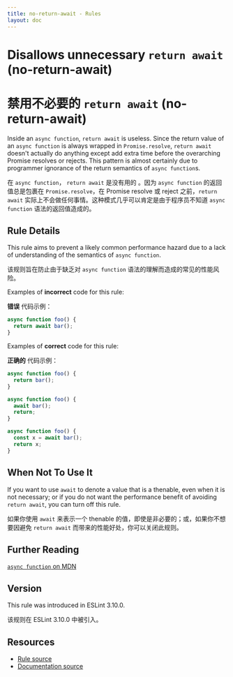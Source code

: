 ```yaml
---
title: no-return-await - Rules
layout: doc
---
```

<!-- Note: No pull requests accepted for this file. See README.md in the root directory for details. -->

# Disallows unnecessary `return await` (no-return-await)

# 禁用不必要的 `return await` (no-return-await)

Inside an `async function`, `return await` is useless. Since the return value of an `async function` is always wrapped in `Promise.resolve`, `return await` doesn't actually do anything except add extra time before the overarching Promise resolves or rejects. This pattern is almost certainly due to programmer ignorance of the return semantics of `async function`s.

在 `async function`， `return await` 是没有用的 。因为 `async function` 的返回值总是包裹在 `Promise.resolve`，在 Promise resolve 或 reject 之前，`return await` 实际上不会做任何事情。这种模式几乎可以肯定是由于程序员不知道 `async function` 语法的返回值造成的。

## Rule Details

This rule aims to prevent a likely common performance hazard due to a lack of understanding of the semantics of `async function`.

该规则旨在防止由于缺乏对 `async function` 语法的理解而造成的常见的性能风险。

Examples of **incorrect** code for this rule:

**错误** 代码示例：

```js
async function foo() {
  return await bar();
}
```

Examples of **correct** code for this rule:

**正确的** 代码示例：

```js
async function foo() {
  return bar();
}

async function foo() {
  await bar();
  return;
}

async function foo() {
  const x = await bar();
  return x;
}
```

## When Not To Use It

If you want to use `await` to denote a value that is a thenable, even when it is not necessary; or if you do not want the performance benefit of avoiding `return await`, you can turn off this rule.

如果你使用 `await` 来表示一个 thenable 的值，即使是非必要的；或，如果你不想要因避免 `return await` 而带来的性能好处，你可以关闭此规则。

## Further Reading

[`async function` on MDN](https://developer.mozilla.org/en-US/docs/Web/JavaScript/Reference/Statements/async_function)

## Version

This rule was introduced in ESLint 3.10.0.

该规则在 ESLint 3.10.0 中被引入。

## Resources

* [Rule source](https://github.com/eslint/eslint/tree/master/lib/rules/no-return-await.js)
* [Documentation source](https://github.com/eslint/eslint/tree/master/docs/rules/no-return-await.md)
